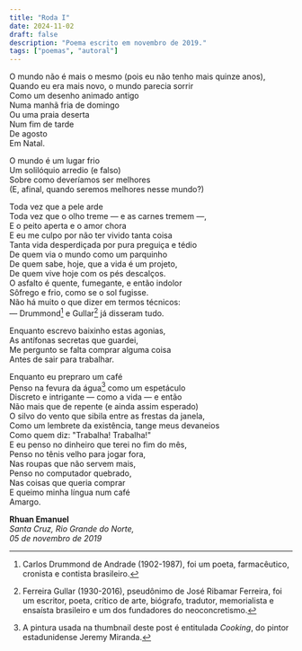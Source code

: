 ```yaml
---
title: "Roda I"
date: 2024-11-02
draft: false
description: "Poema escrito em novembro de 2019."
tags: ["poemas", "autoral"]
---
```

O mundo não é mais o mesmo (pois eu não tenho mais quinze anos),</br>
Quando eu era mais novo, o mundo parecia sorrir</br>
Como um desenho animado antigo</br>
Numa manhã fria de domingo</br>
Ou uma praia deserta</br>
Num fim de tarde</br>
De agosto</br>
Em Natal.</br>

O mundo é um lugar frio</br>
Um solilóquio arredio (e falso)</br>
Sobre como deveríamos ser melhores</br>
(E, afinal, quando seremos melhores nesse mundo?)</br>

Toda vez que a pele arde</br>
Toda vez que o olho treme — e as carnes tremem —,</br>
E o peito aperta e o amor chora</br>
E eu me culpo por não ter vivido tanta coisa</br>
Tanta vida desperdiçada por pura preguiça e tédio</br>
De quem via o mundo como um parquinho</br>
De quem sabe, hoje, que a vida é um projeto,</br>
De quem vive hoje com os pés descalços.</br>
O asfalto é quente, fumegante, e então indolor</br>
Sôfrego e frio, como se o sol fugisse.</br>
Não há muito o que dizer em termos técnicos:</br>
— Drummond[^1] e Gullar[^2] já disseram tudo.</br>

Enquanto escrevo baixinho estas agonias,</br>
As antífonas secretas que guardei,</br>
Me pergunto se falta comprar alguma coisa</br>
Antes de sair para trabalhar.</br>

Enquanto eu prepraro um café</br>
Penso na fevura da água[^3] como um espetáculo</br>
Discreto e intrigante — como a vida — e então</br>
Não mais que de repente (e ainda assim esperado)</br>
O silvo do vento que sibila entre as frestas da janela,</br>
Como um lembrete da existência, tange meus devaneios</br>
Como quem diz: "Trabalha! Trabalha!"</br>
E eu penso no dinheiro que terei no fim do mês,</br>
Penso no tênis velho para jogar fora,</br>
Nas roupas que não servem mais,</br>
Penso no computador quebrado,</br>
Nas coisas que queria comprar</br>
E queimo minha língua num café</br>
Amargo.

**Rhuan Emanuel**</br>
*Santa Cruz, Rio Grande do Norte,*</br>
*05 de novembro de 2019*</br>

[^1]: Carlos Drummond de Andrade (1902-1987), foi um poeta, farmacêutico, cronista e contista brasileiro.

[^2]: Ferreira Gullar (1930-2016), pseudônimo de José Ribamar Ferreira, foi um escritor, poeta, crítico de arte, biógrafo, tradutor, memorialista e ensaísta brasileiro e um dos fundadores do neoconcretismo.

[^3]: A pintura usada na thumbnail deste post é entitulada *Cooking*, do pintor estadunidense Jeremy Miranda.
